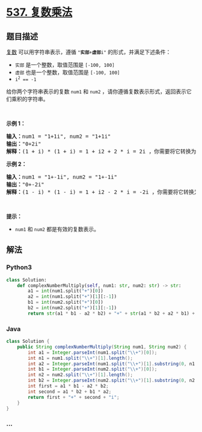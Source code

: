 # [537. 复数乘法](https://leetcode-cn.com/problems/complex-number-multiplication)



## 题目描述

<!-- 这里写题目描述 -->

<p><a href="https://baike.baidu.com/item/%E5%A4%8D%E6%95%B0/254365?fr=aladdin" target="_blank">复数</a> 可以用字符串表示，遵循 <code>"<strong>实部</strong>+<strong>虚部</strong>i"</code> 的形式，并满足下述条件：</p>

<ul>
	<li><code>实部</code> 是一个整数，取值范围是 <code>[-100, 100]</code></li>
	<li><code>虚部</code> 也是一个整数，取值范围是 <code>[-100, 100]</code></li>
	<li><code>i<sup>2</sup> == -1</code></li>
</ul>

<p>给你两个字符串表示的复数 <code>num1</code> 和 <code>num2</code> ，请你遵循复数表示形式，返回表示它们乘积的字符串。</p>

<p> </p>

<p><strong>示例 1：</strong></p>

<pre>
<strong>输入：</strong>num1 = "1+1i", num2 = "1+1i"
<strong>输出：</strong>"0+2i"
<strong>解释：</strong>(1 + i) * (1 + i) = 1 + i2 + 2 * i = 2i ，你需要将它转换为 0+2i 的形式。
</pre>

<p><strong>示例 2：</strong></p>

<pre>
<strong>输入：</strong>num1 = "1+-1i", num2 = "1+-1i"
<strong>输出：</strong>"0+-2i"
<strong>解释：</strong>(1 - i) * (1 - i) = 1 + i2 - 2 * i = -2i ，你需要将它转换为 0+-2i 的形式。 
</pre>

<p> </p>

<p><strong>提示：</strong></p>

<ul>
	<li><code>num1</code> 和 <code>num2</code> 都是有效的复数表示。</li>
</ul>


## 解法

<!-- 这里可写通用的实现逻辑 -->

<!-- tabs:start -->

### **Python3**

<!-- 这里可写当前语言的特殊实现逻辑 -->

```python
class Solution:
    def complexNumberMultiply(self, num1: str, num2: str) -> str:
        a1 = int(num1.split("+")[0])
        a2 = int(num1.split("+")[1][:-1])
        b1 = int(num2.split("+")[0])
        b2 = int(num2.split("+")[1][:-1])
        return str(a1 * b1 - a2 * b2) + "+" + str(a1 * b2 + a2 * b1) + "i"
```

### **Java**

<!-- 这里可写当前语言的特殊实现逻辑 -->

```java
class Solution {
    public String complexNumberMultiply(String num1, String num2) {
        int a1 = Integer.parseInt(num1.split("\\+")[0]);
        int n1 = num1.split("\\+")[1].length();
        int a2 = Integer.parseInt(num1.split("\\+")[1].substring(0, n1 - 1));
        int b1 = Integer.parseInt(num2.split("\\+")[0]);
        int n2 = num2.split("\\+")[1].length();
        int b2 = Integer.parseInt(num2.split("\\+")[1].substring(0, n2 - 1));
        int first = a1 * b1 - a2 * b2;
        int second = a1 * b2 + b1 * a2;
        return first + "+" + second + "i";
    }
}
```

### **...**

```

```

<!-- tabs:end -->
